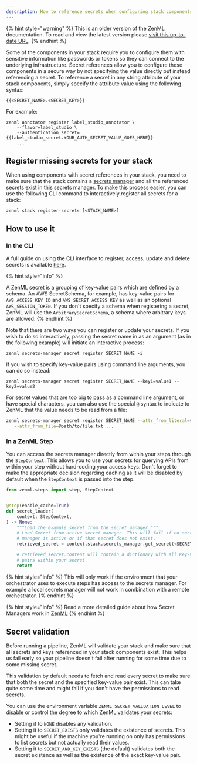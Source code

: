 ```yaml
---
description: How to reference secrets when configuring stack components
---
```


{% hint style="warning" %}
This is an older version of the ZenML documentation. To read and view the latest version please [visit this up-to-date URL](https://docs.zenml.io).
{% endhint %}


Some of the components in your stack require you to configure them with 
sensitive information like passwords or tokens so they can connect to the 
underlying infrastructure. Secret references allow you to configure these components in
a secure way by not specifying the value directly but instead referencing a secret.
To reference a secret in any string attribute of your stack components, simply specify
the attribute value using the following syntax:

```shell
{{<SECRET_NAME>.<SECRET_KEY>}}
```

For example:

```shell
zenml annotator register label_studio_annotator \
    --flavor=label_studio \
    --authentication_secret={{label_studio_secret.YOUR_AUTH_SECRET_VALUE_GOES_HERE}}
    ...
```

## Register missing secrets for your stack

When using components with secret references in your stack, you need to make sure
that the stack contains a [secrets manager](../../component-gallery/secrets-managers/secrets-managers.md)
and all the referenced secrets exist in this secrets manager. To make this process easier, you can
use the following CLI command to interactively register all secrets for a stack:

```shell
zenml stack register-secrets [<STACK_NAME>]
```

## How to use it

### In the CLI

A full guide on using the CLI interface to register, access, update and delete
secrets is available [here](https://apidocs.zenml.io/latest/cli/#zenml.cli--using-secrets).

{% hint style="info" %}

A ZenML secret is a grouping of key-value pairs which are defined by a schema.
An AWS SecretSchema, for example, has key-value pairs for `AWS_ACCESS_KEY_ID` 
and `AWS_SECRET_ACCESS_KEY` as well as an optional `AWS_SESSION_TOKEN`. If you 
don't specify a schema when registering a secret, ZenML will use the 
`ArbitrarySecretSchema`, a schema where arbitrary keys are allowed.
{% endhint %}

Note that there are two ways you can register or update your secrets. If you
wish to do so interactively, passing the secret name in as an argument
(as in the following example) will initiate an interactive process:

```shell
zenml secrets-manager secret register SECRET_NAME -i
```

If you wish to specify key-value pairs using command line arguments, you can do
so instead:

```shell
zenml secrets-manager secret register SECRET_NAME --key1=value1 --key2=value2
```

For secret values that are too big to pass as a command line argument, or have
special characters, you can also use the special `@` syntax to indicate to ZenML
that the value needs to be read from a file:

```bash
zenml secrets-manager secret register SECRET_NAME --attr_from_literal=value \
   --attr_from_file=@path/to/file.txt ...
```

### In a ZenML Step

You can access the secrets manager directly from within your steps through the 
`StepContext`. This allows you to use your secrets for querying APIs from 
within your step without hard-coding your access keys. Don't forget to 
make the appropriate decision regarding caching as it will be disabled by 
default when the `StepContext` is passed into the step.

```python
from zenml.steps import step, StepContext


@step(enable_cache=True)
def secret_loader(
    context: StepContext,
) -> None:
    """Load the example secret from the secret manager."""
    # Load Secret from active secret manager. This will fail if no secret
    # manager is active or if that secret does not exist.
    retrieved_secret = context.stack.secrets_manager.get_secret(<SECRET_NAME>)

    # retrieved_secret.content will contain a dictionary with all Key-Value
    # pairs within your secret.
    return
```

{% hint style="info" %}
This will only work if the environment that your orchestrator uses to execute 
steps has access to the secrets manager. For example a local secrets manager
will not work in combination with a remote orchestrator.
{% endhint %}


{% hint style="info" %}
Read a more detailed guide about how Secret Managers work in [ZenML](../../component-gallery/secrets-managers/secrets-managers.md)
{% endhint %}

## Secret validation

Before running a pipeline, ZenML will validate your stack and make sure that all secrets
and keys referenced in your stack components exist. This helps us fail early so your 
pipeline doesn't fail after running for some time due to some missing secret.

This validation by default needs to fetch and read every secret to make sure that
both the secret and the specified key-value pair exist. This can take quite some time and
might fail if you don't have the permissions to read secrets.

You can use the environment variable `ZENML_SECRET_VALIDATION_LEVEL` to disable or 
control the degree to which ZenML validates your secrets:

* Setting it to `NONE` disables any validation.
* Setting it to `SECRET_EXISTS` only validates the existence of secrets. This might be useful
if the machine you're running on only has permissions to list secrets but not actually read
their values.
* Setting it to `SECRET_AND_KEY_EXISTS` (the default) validates both the secret existence as
well as the existence of the exact key-value pair.